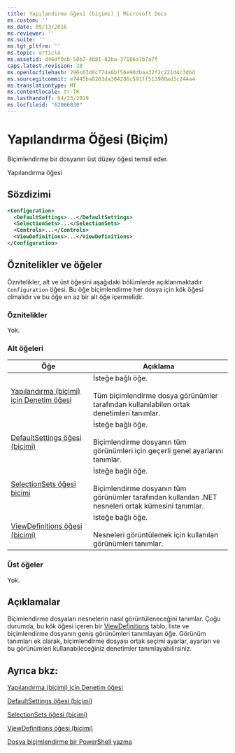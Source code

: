 ```yaml
---
title: Yapılandırma öğesi (biçimi) | Microsoft Docs
ms.custom: ''
ms.date: 09/13/2016
ms.reviewer: ''
ms.suite: ''
ms.tgt_pltfrm: ''
ms.topic: article
ms.assetid: d46df0cb-50b7-4b81-82ba-37186a7b7a7f
caps.latest.revision: 28
ms.openlocfilehash: 296c63d0c774a0bf56e90dbaa32f2c221d4c3dbd
ms.sourcegitcommit: e7445ba8203da304286c591ff513900ad1c244a4
ms.translationtype: MT
ms.contentlocale: tr-TR
ms.lasthandoff: 04/23/2019
ms.locfileid: "62066830"
---
```

# <a name="configuration-element-format"></a>Yapılandırma Öğesi (Biçim)

Biçimlendirme bir dosyanın üst düzey öğesi temsil eder.

Yapılandırma öğesi

## <a name="syntax"></a>Sözdizimi

```xml
<Configuration>
  <DefaultSettings>...</DefaultSettings>
  <SelectionSets>...</SelectionSets>
  <Controls>...</Controls>
  <ViewDefinitions>...</ViewDefinitions>
</Configuration>

```

## <a name="attributes-and-elements"></a>Öznitelikler ve öğeler

Öznitelikler, alt ve üst öğesini aşağıdaki bölümlerde açıklanmaktadır `Configuration` öğesi. Bu öğe biçimlendirme her dosya için kök öğesi olmalıdır ve bu öğe en az bir alt öğe içermelidir.

### <a name="attributes"></a>Öznitelikler

Yok.

### <a name="child-elements"></a>Alt öğeleri

|Öğe|Açıklama|
|-------------|-----------------|
|[Yapılandırma (biçimi) için Denetim öğesi](./controls-element-for-configuration-format.md)|İsteğe bağlı öğe.<br /><br /> Tüm biçimlendirme dosya görünümler tarafından kullanılabilen ortak denetimleri tanımlar.|
|[DefaultSettings öğesi (biçimi)](./defaultsettings-element-format.md)|İsteğe bağlı öğe.<br /><br /> Biçimlendirme dosyanın tüm görünümleri için geçerli genel ayarlarını tanımlar.|
|[SelectionSets öğesi biçimi](./selectionsets-element-format.md)|İsteğe bağlı öğe.<br /><br /> Biçimlendirme dosyanın tüm görünümler tarafından kullanılan .NET nesneleri ortak kümesini tanımlar.|
|[ViewDefinitions öğesi (biçimi)](./viewdefinitions-element-format.md)|İsteğe bağlı öğe.<br /><br /> Nesneleri görüntülemek için kullanılan görünümleri tanımlar.|

### <a name="parent-elements"></a>Üst öğeler

Yok.

## <a name="remarks"></a>Açıklamalar

Biçimlendirme dosyaları nesnelerin nasıl görüntüleneceğini tanımlar. Çoğu durumda, bu kök öğesi içeren bir [ViewDefinitions](./viewdefinitions-element-format.md) tablo, liste ve biçimlendirme dosyanın geniş görünümleri tanımlayan öğe. Görünüm tanımları ek olarak, biçimlendirme dosyası ortak seçimi ayarlar, ayarları ve bu görünümleri kullanabileceğiniz denetimler tanımlayabilirsiniz.

## <a name="see-also"></a>Ayrıca bkz:

[Yapılandırma (biçimi) için Denetim öğesi](./controls-element-for-configuration-format.md)

[DefaultSettings öğesi (biçimi)](./defaultsettings-element-format.md)

[SelectionSets öğesi (biçimi)](./selectionsets-element-format.md)

[ViewDefinitions öğesi (biçimi)](./viewdefinitions-element-format.md)

[Dosya biçimlendirme bir PowerShell yazma](./writing-a-powershell-formatting-file.md)
